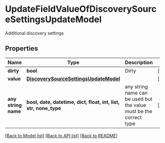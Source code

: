 # UpdateFieldValueOfDiscoverySourceSettingsUpdateModel

Additional discovery settings

## Properties
Name | Type | Description | Notes
------------ | ------------- | ------------- | -------------
**dirty** | **bool** | Dirty | [optional] 
**value** | [**DiscoverySourceSettingsUpdateModel**](DiscoverySourceSettingsUpdateModel.md) |  | [optional] 
**any string name** | **bool, date, datetime, dict, float, int, list, str, none_type** | any string name can be used but the value must be the correct type | [optional]

[[Back to Model list]](../README.md#documentation-for-models) [[Back to API list]](../README.md#documentation-for-api-endpoints) [[Back to README]](../README.md)


